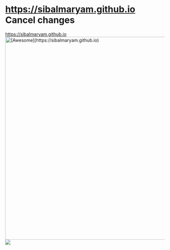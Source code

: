 # https://sibalmaryam.github.io      Cancel changes

https://sibalmaryam.github.io
		<img width="1280" height="640" src="https://sibalmaryam.github.io" alt="[Awesome](https://sibalmaryam.github.io)">
		<img src="https://repository-images.githubusercontent.com/605149196/cbdf035b-5bc7-4841-aa2a-5acd934ef3b5">

